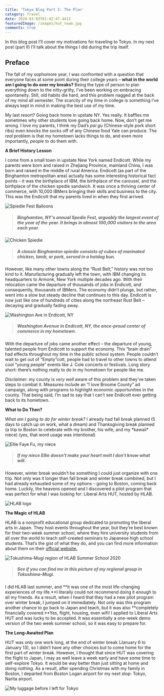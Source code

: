 ```yaml
---
title: 'Tokyo Blog Part I: The Plan'
category: Travel
date: 2020-03-03T01:42:47.441Z
featuredImage: /images/hut_team.jpg
comments: true
---
```

In this blog post I’ll cover my motivations for traveling to Tokyo. In my next post (part II) I’ll talk about the things I did during the trip itself.

## **Preface**

The fall of my sophomore year, I was confronted with a question that everyone faces at some point during their college years – **what in the world am I going to do over my breaks?** Being the type of person to plan everything down to the nitty-gritty, I’ve been working on embracing spontaneity. Still, old habits die hard, and this problem nagged at the back of my mind all semester. The scarcity of my time in college is something I’ve always kept in mind in making the best use of my time.

My last resort? Going back home in upstate NY. Yes really. It baffles me sometimes why other students love going back home. Now, don’t get me wrong. I love my parents, I think my Dad’s *pai gu* (Chinese-style pork short ribs) even knocks the socks off of any Chinese food Yale can produce. The *real* problem is that my hometown lacks things to do, and even more importantly, *people* to do them with.

**A Brief History Lesson**

I come from a small town in upstate New York named Endicott. While my parents were born and raised in Zhejiang Province, mainland China, I was born and raised in the middle of rural America. Endicott (as part of the Binghamton metropolitan area) actually has some interesting historical fact points – it was the birthplace of IBM, the birthplace of the carousel, and the birthplace of the chicken spedie sandwich. It was once a thriving center of commerce, with 10,000 IBMers bringing their skills and business to the city. This was the Endicott that my parents lived in when they first arrived.

![Spiedie Fest Balloons](/images/spiedie_fest_binghamton.jpg "Binghamton, NY's Spiedie Fest")

> ##### *Binghamton, NY's annual Spedie Fest, arguably the largest event of the year of the year. It brings in almost 100,000 visitors to the area each year.*

![Chicken Spiedie](/images/chicken_spiedie.jpeg)

> ##### *A classic Binghamton spiedie consists of cubes of marinated chicken, lamb, or pork, served in a hotdog bun.* 

However, like many other towns along the “Rust Belt,” history was not too kind to it. Manufacturing gradually left the town, with IBM changing its headquarters to Armonk, New York multiple decades ago. With their relocation came the departure of thousands of jobs in Endicott, and consequently, thousands of IBMers. The economy didn’t plunge, but rather, went into a slow but steady decline that continues to this day. Endicott is now just like one of hundreds of cities along the northeast Rust Belt – decaying and gradually fading away.

![Washington Ave in Endicott, NY](/images/washington_ave_endicott.jpg)

> ##### *Washington Avenue in Endicott, NY, the once-proud center of commerce in my hometown.*

With the departure of jobs came another effect – the departure of young, talented people from Endicott to support the economy. This “brain drain” had effects throughout my time in the public school system. People couldn’t wait to get out of “Empty”cott, people had to travel to other towns to attend cool “young people” events like J. Cole concerts or festivals. Long story short: there’s nothing really to do in my hometown for people like me.

*Disclaimer:* my county is *very well* aware of this problem and they’ve taken steps to combat it. Measures include an “I love Broome County” ad campaign, along with programs to highlight economic opportunities in the county. That being said, I’m sad to say that I can’t see Endicott ever getting back to its hometown.

**What to Do Then?**

*What am I going to do for winter break?* I already had fall break planned (5 days to catch up on work, what a dream) and Thanksgiving break planned (a trip to Boston to celebrate with my brother, his wife, and my \*kawaii\* niece) (yes, that word usage was intentional)

![Ellie Faye Fu, my niece](/images/ellie.jpg)

> ##### *If my niece Ellie doesn't make your heart melt I don't know what will.*

However, winter break wouldn’t be something I could just organize with one trip. Not only was it longer than fall break and winter break combined, but I had already exhausted some of my options – going to Boston, coming back home. Luckily, the heavens opened and I discovered a pilot program that was perfect for what I was looking for: Liberal Arts HUT, hosted by HLAB.

![HLAB logo](/images/hlab_logo.png)

**The Magic of HLAB**

HLAB is a nonprofit educational group dedicated to promoting the liberal arts in Japan. They host events throughout the year, but they’re best known for their two-week summer school, where they hire university students from all over the world to teach self-created seminars to Japanese high school students. That’s the gist of what they do, and you can find more information about them on their [official website.](https://teach.h-lab.co/why-hlab.html)

![Tokushima-Mugi region of HLAB Summer School 2020](/images/tokushima_hlab_pic.jpg)

> ##### *See if you can find me in this picture of my regional group in Tokushima-Mugi.*

I did HLAB last summer, and **it was one of the most life-changing experiences of my life.**I literally could not recommend doing it enough to all my friends. As a result, when I heard that they had a new pilot program over winter break, I jumped on it immediately. Not only was this program another chance to go back to Japan and teach, but it was also **completely financially covered.**Yes, flight, housing, even wifi! I applied to Liberal Arts HUT and was lucky to be accepted. It was essentially a one-week demo version of the two week summer school, so it was easy to prepare for.

**The Long-Awaited Plan**

HUT was only one work long, at the end of winter break (January 6 to January 13), so I didn’t have any other choices but to come home for the first part of winter break. However, I thought that since HUT was covering the flight to Japan, I may as well leave a week early and have some time to self-explore Tokyo. It would be way better than just sitting at home and doing nothing. As a result, after spending Christmas with my family in Boston, I departed from Boston Logan airport for my next stop: Tokyo, Narita airport.

![My luggage before I left for Tokyo](/images/luggage.jpg)

